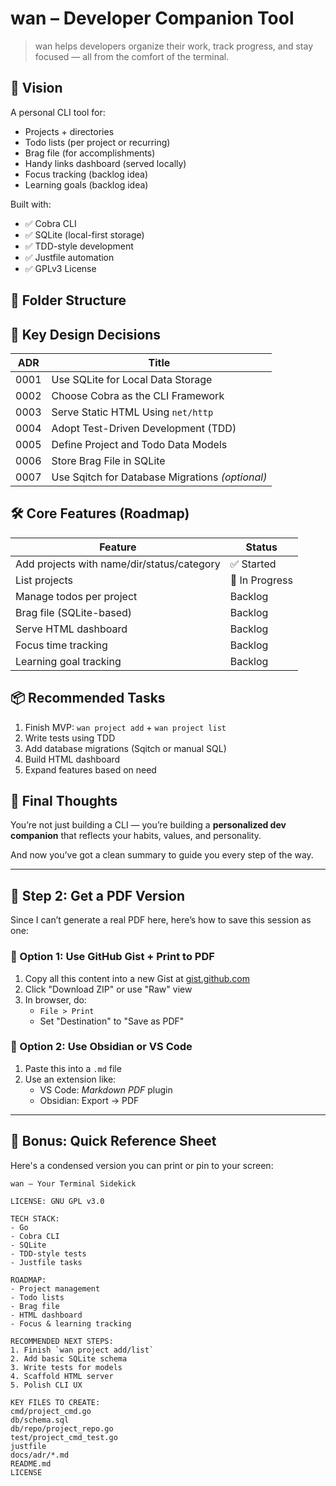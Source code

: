 # wan – Developer Companion Tool

> wan helps developers organize their work, track progress, and stay focused — all from the comfort of the terminal.

## 📌 Vision

A personal CLI tool for:
- Projects + directories
- Todo lists (per project or recurring)
- Brag file (for accomplishments)
- Handy links dashboard (served locally)
- Focus tracking (backlog idea)
- Learning goals (backlog idea)

Built with:
- ✅ Cobra CLI
- ✅ SQLite (local-first storage)
- ✅ TDD-style development
- ✅ Justfile automation
- ✅ GPLv3 License

## 🧱 Folder Structure


## 🧠 Key Design Decisions

| ADR | Title |
|-----|-------|
| 0001 | Use SQLite for Local Data Storage |
| 0002 | Choose Cobra as the CLI Framework |
| 0003 | Serve Static HTML Using `net/http` |
| 0004 | Adopt Test-Driven Development (TDD) |
| 0005 | Define Project and Todo Data Models |
| 0006 | Store Brag File in SQLite |
| 0007 | Use Sqitch for Database Migrations *(optional)* |

## 🛠️ Core Features (Roadmap)

| Feature | Status |
|--------|--------|
| Add projects with name/dir/status/category | ✅ Started |
| List projects | 🚧 In Progress |
| Manage todos per project | Backlog |
| Brag file (SQLite-based) | Backlog |
| Serve HTML dashboard | Backlog |
| Focus time tracking | Backlog |
| Learning goal tracking | Backlog |

## 📦 Recommended Tasks

1. Finish MVP: `wan project add` + `wan project list`
2. Write tests using TDD
3. Add database migrations (Sqitch or manual SQL)
4. Build HTML dashboard
5. Expand features based on need

## 🎯 Final Thoughts

You’re not just building a CLI — you’re building a **personalized dev companion** that reflects your habits, values, and personality.

And now you’ve got a clean summary to guide you every step of the way.

---

## 📄 Step 2: Get a PDF Version

Since I can’t generate a real PDF here, here’s how to save this session as one:

### 🔹 Option 1: Use GitHub Gist + Print to PDF

1. Copy all this content into a new Gist at [gist.github.com](https://gist.github.com/) 
2. Click "Download ZIP" or use "Raw" view
3. In browser, do:
   - `File > Print`
   - Set "Destination" to "Save as PDF"

### 🔹 Option 2: Use Obsidian or VS Code

1. Paste this into a `.md` file
2. Use an extension like:
   - VS Code: *Markdown PDF* plugin
   - Obsidian: Export → PDF

---

## 🧩 Bonus: Quick Reference Sheet

Here's a condensed version you can print or pin to your screen:

```text
wan – Your Terminal Sidekick

LICENSE: GNU GPL v3.0

TECH STACK:
- Go
- Cobra CLI
- SQLite
- TDD-style tests
- Justfile tasks

ROADMAP:
- Project management
- Todo lists
- Brag file
- HTML dashboard
- Focus & learning tracking

RECOMMENDED NEXT STEPS:
1. Finish `wan project add/list`
2. Add basic SQLite schema
3. Write tests for models
4. Scaffold HTML server
5. Polish CLI UX

KEY FILES TO CREATE:
cmd/project_cmd.go
db/schema.sql
db/repo/project_repo.go
test/project_cmd_test.go
justfile
docs/adr/*.md
README.md
LICENSE



